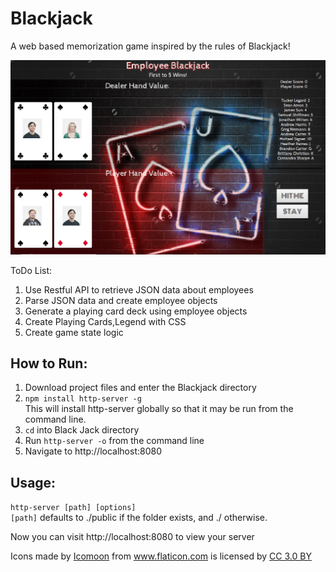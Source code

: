 # Blackjack
A web based memorization game inspired by the rules of Blackjack!

![ScreenShot](https://github.com/weazel02/Blackjack/blob/master/Website_image.PNG)

ToDo List:

1. Use Restful API to retrieve JSON data about employees
2. Parse JSON data and create employee objects 
3. Generate a playing card deck using employee objects
4. Create Playing Cards,Legend with CSS
5. Create game state logic 


## How to Run:

1. Download project files and enter the Blackjack directory
2. `npm install http-server -g`  
This will install http-server globally so that it may be run from the command line.
3. `cd` into Black Jack directory
4. Run `http-server -o` from the command line
5. Navigate to http://localhost:8080  

## Usage:
 `http-server [path] [options]`  
`[path]` defaults to ./public if the folder exists, and ./ otherwise.

Now you can visit http://localhost:8080 to view your server




<div>Icons made by <a href="https://www.flaticon.com/authors/icomoon" title="Icomoon">Icomoon</a> from <a href="https://www.flaticon.com/" title="Flaticon">www.flaticon.com</a> is licensed by <a href="http://creativecommons.org/licenses/by/3.0/" title="Creative Commons BY 3.0" target="_blank">CC 3.0 BY</a></div>
